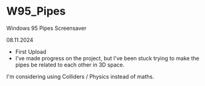 # W95_Pipes
Windows 95 Pipes Screensaver

08.11.2024 
- First Upload
- I've made progress on the project, 
but I've been stuck trying to make the pipes
be related to each other in 3D space. 

I'm considering using Colliders / Physics
instead of maths.
